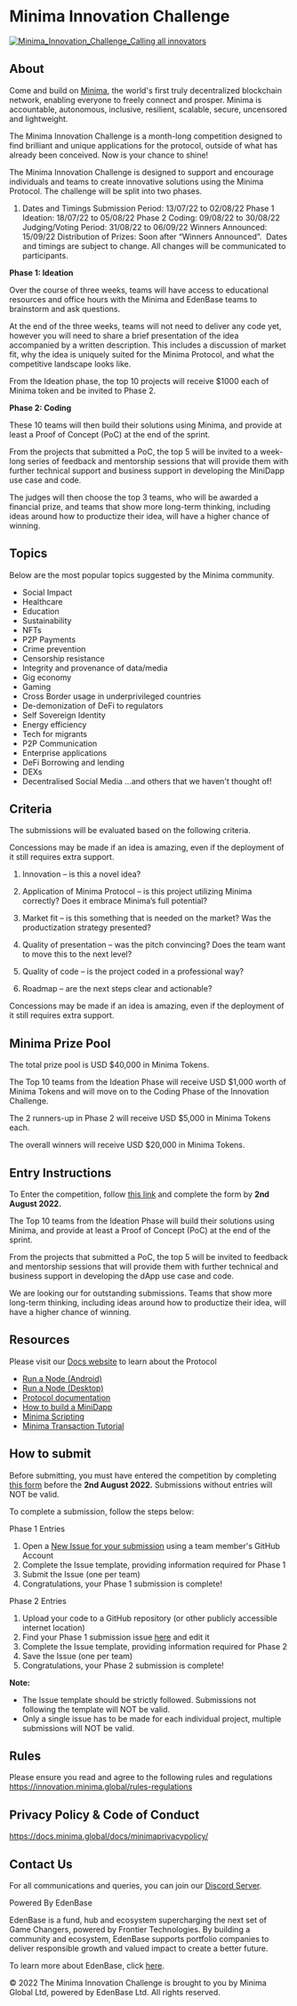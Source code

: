 # Minima Innovation Challenge
[![Minima_Innovation_Challenge_Calling all innovators](https://user-images.githubusercontent.com/92978315/178734996-2a801dcd-ad85-45c2-bfb1-951350e71380.png)](https://innovation.minima.global/)

## About
Come and build on [Minima](https://www.minima.global/), the world's first truly decentralized blockchain network, enabling everyone to freely connect and prosper. Minima is accountable, autonomous, inclusive, resilient, scalable, secure, uncensored and lightweight.

The Minima Innovation Challenge is a month-long competition designed to find brilliant and unique applications for the protocol, outside of what has already been conceived. Now is your chance to shine!

The Minima Innovation Challenge is designed to support and encourage individuals and teams to create innovative solutions using the Minima Protocol. The challenge will be split into two phases.

1. Dates and Timings
Submission Period: 13/07/22 to 02/08/22
Phase 1 Ideation: 18/07/22 to 05/08/22
Phase 2 Coding: 09/08/22 to 30/08/22
Judging/Voting Period: 31/08/22 to 06/09/22
Winners Announced: 15/09/22
Distribution of Prizes: Soon after “Winners Announced”.
‍
Dates and timings are subject to change. All changes will be communicated to participants. 

**Phase 1: Ideation**

Over the course of three weeks, teams will have access to educational resources and office hours with the Minima and EdenBase teams to brainstorm and ask questions.

At the end of the three weeks, teams will not need to deliver any code yet, however you will need to share a brief presentation of the idea accompanied by a written description. This includes a discussion of market fit, why the idea is uniquely suited for the Minima Protocol, and what the competitive landscape looks like.

From the Ideation phase, the top 10 projects will receive $1000 each of Minima token and be invited to Phase 2.


**Phase 2: Coding**

These 10 teams will then build their solutions using Minima, and provide at least a Proof of Concept (PoC) at the end of the sprint.

From the projects that submitted a PoC, the top 5 will be invited to a week-long series of feedback and mentorship sessions that will provide them with further technical support and business support in developing the MiniDapp use case and code.

The judges will then choose the top 3 teams, who will be awarded a financial prize, and teams that show more long-term thinking, including ideas around how to productize their idea, will have a higher chance of winning.

## Topics

Below are the most popular topics suggested by the Minima community. 

- Social Impact 
- Healthcare
- Education 
- Sustainability 
- NFTs 
- P2P Payments 
- Crime prevention 
- Censorship resistance 
- Integrity and provenance of data/media 
- Gig economy 
- Gaming 
- Cross Border usage in underprivileged countries 
- De-demonization of DeFi to regulators
- Self Sovereign Identity 
- Energy efficiency
- Tech for migrants  
- P2P Communication 
- Enterprise applications 
- DeFi Borrowing and lending 
- DEXs 
- Decentralised Social Media
...and others that we haven't thought of!

## Criteria
The submissions will be evaluated based on the following criteria.

Concessions may be made if an idea is amazing, even if the deployment of it still requires extra support.

1. Innovation – is this a novel idea?

2. Application of Minima Protocol – is this project utilizing Minima correctly? Does it embrace Minima’s full potential? 

3. Market fit – is this something that is needed on the market? Was the productization strategy presented?

4. Quality of presentation – was the pitch convincing? Does the team want to move this to the next level?

5. Quality of code – is the project coded in a professional way?

6. Roadmap – are the next steps clear and actionable?

Concessions may be made if an idea is amazing, even if the deployment of it still requires extra support.

## Minima Prize Pool
The total prize pool is USD $40,000 in Minima Tokens.

The Top 10 teams from the Ideation Phase will receive USD $1,000 worth of Minima Tokens and will move on to the Coding Phase of the Innovation Challenge.

The 2 runners-up in Phase 2 will receive USD $5,000 in Minima Tokens each.

The overall winners will receive USD $20,000 in Minima Tokens.

## Entry Instructions
To Enter the competition, follow [this link](https://docs.google.com/forms/d/e/1FAIpQLSdW-r1iTN2JUxaLhKZxLj4FgRnIF6yZWAXB30hj4c-vwaNuPw/viewform) and complete the form by **2nd August 2022.**

The Top 10 teams from the Ideation Phase will build their solutions using Minima, and provide at least a Proof of Concept (PoC) at the end of the sprint.

From the projects that submitted a PoC, the top 5 will be invited to feedback and mentorship sessions that will provide them with further technical and business support in developing the dApp use case and code.

We are looking our for outstanding submissions. Teams that show more long-term thinking, including ideas around how to productize their idea, will have a higher chance of winning.

## Resources
Please visit our [Docs website](https://docs.minima.global/) to learn about the Protocol

- [Run a Node (Android)](https://github.com/minima-global/innovation-challenge/blob/main/Resources/Android%20Installation%20%26%20MiniDapps%20Set%20Up%20(MIC).pdf)
- [Run a Node (Desktop)](https://github.com/minima-global/innovation-challenge/blob/main/Resources/Desktop%20Installation%20%26%20MiniDapps%20Set%20Up%20(MIC).pdf)
- [Protocol documentation](https://docs.minima.global/docs/learn/networkoverview/)
- [How to build a MiniDapp](https://github.com/minima-global/innovation-challenge/blob/main/Resources/Minidapp%20Tutorial%20v1.0.pdf)
- [Minima Scripting](https://docs.minima.global/docs/learn/scripting)
- [Minima Transaction Tutorial](https://github.com/minima-global/innovation-challenge/blob/main/Resources/Transaction_Tutorial_v0.81.pdf)

## How to submit

Before submitting, you must have entered the competition by completing [this form](https://docs.google.com/forms/d/e/1FAIpQLSdW-r1iTN2JUxaLhKZxLj4FgRnIF6yZWAXB30hj4c-vwaNuPw/viewform) before the **2nd August 2022.** Submissions without entries will NOT be valid.

To complete a submission, follow the steps below:

Phase 1 Entries
1. Open a [New Issue for your submission](https://github.com/minima-global/innovation-challenge/issues/new/choose) using a team member's GitHub Account
2. Complete the Issue template, providing information required for Phase 1 
3. Submit the Issue (one per team)
4. Congratulations, your Phase 1 submission is complete!

Phase 2 Entries
1. Upload your code to a GitHub repository (or other publicly accessible internet location)
2. Find your Phase 1 submission issue [here](https://github.com/minima-global/innovation-challenge/issues) and edit it 
3. Complete the Issue template, providing information required for Phase 2 
4. Save the Issue (one per team)
5. Congratulations, your Phase 2 submission is complete!

**Note:**
- The Issue template should be strictly followed. Submissions not following the template will NOT be valid.
- Only a single issue has to be made for each individual project, multiple submissions will NOT be valid.

## Rules
Please ensure you read and agree to the following rules and regulations
https://innovation.minima.global/rules-regulations


## Privacy Policy & Code of Conduct
https://docs.minima.global/docs/minimaprivacypolicy/


## Contact Us
For all communications and queries, you can join our [Discord Server](https://discord.gg/ztnSCaAMye).


Powered By EdenBase

EdenBase is a fund, hub and ecosystem supercharging the next set of Game Changers, powered by Frontier Technologies. By building a community and ecosystem, EdenBase supports portfolio companies to deliver responsible growth and valued impact to create a better future.

To learn more about EdenBase, click [here](https://edenbase.com/).

© 2022 The Minima Innovation Challenge is brought to you by Minima Global Ltd, powered by EdenBase Ltd. All rights reserved.

